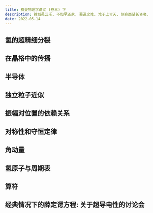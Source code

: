 ```yaml
---
title: 费曼物理学讲义 (卷三) 下
description: 锦城虽云乐, 不如早还家. 蜀道之难, 难于上青天, 侧身西望长咨嗟.
date: 2022-05-14
---
```


## 氢的超精细分裂

## 在晶格中的传播

## 半导体

## 独立粒子近似

## 振幅对位置的依赖关系

## 对称性和守恒定律

## 角动量

## 氢原子与周期表

## 算符

## 经典情况下的薛定谔方程: 关于超导电性的讨论会

